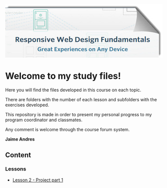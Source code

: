 ![banner](banner.jpg)

# Welcome to my study files!

Here you will find the files developed in this course on each topic.

There are folders with the number of each lesson and subfolders with the exercises developed.

This repository is made in order to present my personal progress to my program coordinator and classmates.

Any comment is welcome through the course forum system.

**Jaime Andres**

## [](#header-2)Content

### [](#header-3)Lessons

* [Lesson 2 - Project part 1](2017-Responsive-Web-Design-Fundamentals/Lesson-2)
